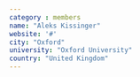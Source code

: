 ```yaml
---
category : members
name: "Aleks Kissinger" 
website: '#'
city: "Oxford"
university: "Oxford University"
country: "United Kingdom"
---
```


